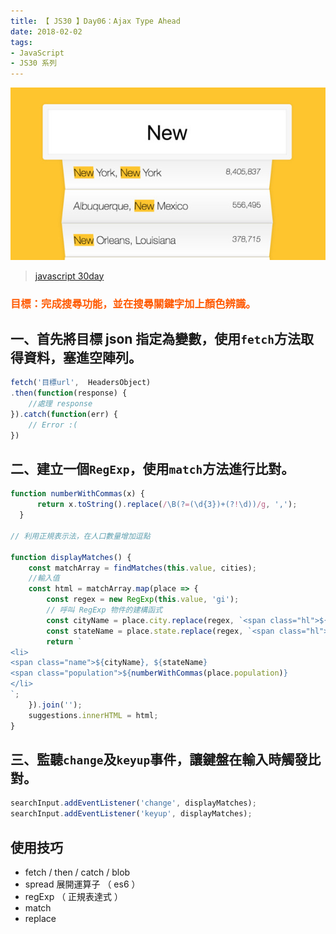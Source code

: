 ```yaml
---
title: 【 JS30 】Day06：Ajax Type Ahead
date: 2018-02-02
tags:
- JavaScript
- JS30 系列
---
```


![](/img/js30day/small5.jpg)

> [javascript 30day](https://javascript30.com/)

<a id="more"></a>

### <span style="color:#ff5900">目標：完成搜尋功能，並在搜尋關鍵字加上顏色辨識。</span>

## 一、首先將目標 json 指定為變數，使用`fetch`方法取得資料，塞進空陣列。

```js
fetch('目標url',  HeadersObject)
.then(function(response) {
    //處理 response
}).catch(function(err) {
    // Error :(
})
```

## 二、建立一個`RegExp`，使用`match`方法進行比對。

```js
function numberWithCommas(x) {
      return x.toString().replace(/\B(?=(\d{3})+(?!\d))/g, ',');
  }

// 利用正規表示法，在人口數量增加逗點

function displayMatches() {
    const matchArray = findMatches(this.value, cities);
    //輸入值
    const html = matchArray.map(place => {
        const regex = new RegExp(this.value, 'gi');
        // 呼叫 RegExp 物件的建構函式
        const cityName = place.city.replace(regex, `<span class="hl">${this.value}`);
        const stateName = place.state.replace(regex, `<span class="hl">${this.value}`);
        return `
<li>
<span class="name">${cityName}, ${stateName} 
<span class="population">${numberWithCommas(place.population)}
</li>
`;
    }).join('');
    suggestions.innerHTML = html;
}
```

## 三、監聽`change`及`keyup`事件，讓鍵盤在輸入時觸發比對。

```js
searchInput.addEventListener('change', displayMatches);
searchInput.addEventListener('keyup', displayMatches);

```

## 使用技巧

*   fetch / then / catch / blob
*   spread 展開運算子 （ es6 ）
*   regExp （ 正規表達式 ）
*   match
*   replace

</div>